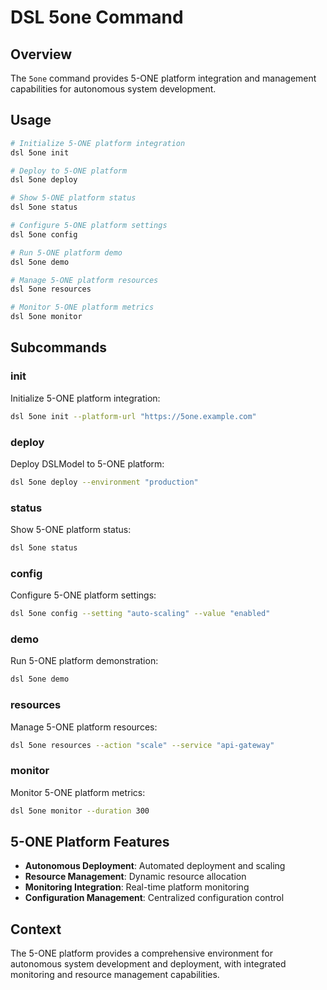 # DSL 5one Command

## Overview
The `5one` command provides 5-ONE platform integration and management capabilities for autonomous system development.

## Usage
```bash
# Initialize 5-ONE platform integration
dsl 5one init

# Deploy to 5-ONE platform
dsl 5one deploy

# Show 5-ONE platform status
dsl 5one status

# Configure 5-ONE platform settings
dsl 5one config

# Run 5-ONE platform demo
dsl 5one demo

# Manage 5-ONE platform resources
dsl 5one resources

# Monitor 5-ONE platform metrics
dsl 5one monitor
```

## Subcommands

### init
Initialize 5-ONE platform integration:
```bash
dsl 5one init --platform-url "https://5one.example.com"
```

### deploy
Deploy DSLModel to 5-ONE platform:
```bash
dsl 5one deploy --environment "production"
```

### status
Show 5-ONE platform status:
```bash
dsl 5one status
```

### config
Configure 5-ONE platform settings:
```bash
dsl 5one config --setting "auto-scaling" --value "enabled"
```

### demo
Run 5-ONE platform demonstration:
```bash
dsl 5one demo
```

### resources
Manage 5-ONE platform resources:
```bash
dsl 5one resources --action "scale" --service "api-gateway"
```

### monitor
Monitor 5-ONE platform metrics:
```bash
dsl 5one monitor --duration 300
```

## 5-ONE Platform Features
- **Autonomous Deployment**: Automated deployment and scaling
- **Resource Management**: Dynamic resource allocation
- **Monitoring Integration**: Real-time platform monitoring
- **Configuration Management**: Centralized configuration control

## Context
The 5-ONE platform provides a comprehensive environment for autonomous system development and deployment, with integrated monitoring and resource management capabilities. 
